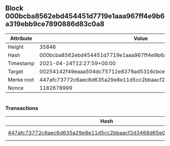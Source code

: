 ## Block 000bcba8562ebd454451d7719e1aaa967ff4e9b6a319ebb9ce7890886d83c0a8

Attribute | Value
--- | ---
Height | 35846
Hash | 000bcba8562ebd454451d7719e1aaa967ff4e9b6a319ebb9ce7890886d83c0a8
Timestamp | 2021-04-24T12:27:59+00:00
Target | 00254142f49eaaa504dc75712e8378ad5316cbcead634704b3734b6271167cc4
Merke root | 447afc73772c6aec6d635a29e8e11d5cc2bbaacf2d3468d65e0ed618409fc525
Nonce | 1182678999

```

```

### Transactions

Hash | Amount
--- | ---
[447afc73772c6aec6d635a29e8e11d5cc2bbaacf2d3468d65e0ed618409fc525](447afc73772c6aec6d635a29e8e11d5cc2bbaacf2d3468d65e0ed618409fc525.md) | 10.00000000 SKEPTI 
